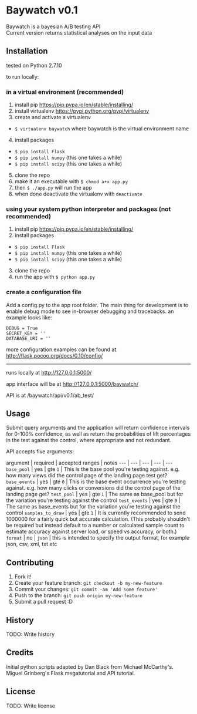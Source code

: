 # Baywatch v0.1

Baywatch is a bayesian A/B testing API  
Current version returns statistical analyses on the input data

## Installation

tested on Python 2.7.10 

to run locally:

### in a virtual environment (recommended)

1. install pip https://pip.pypa.io/en/stable/installing/
2. install virtualenv https://pypi.python.org/pypi/virtualenv
3. create and activate a virtualenv 
  * `$ virtualenv baywatch` where baywatch is the virtual environment name
4. install packages
  * `$ pip install Flask`
  * `$ pip install numpy` (this one takes a while)
  * `$ pip install scipy` (this one takes a while)
5. clone the repo
6. make it an executable with `$ chmod a+x app.py` 
7. then `$ ./app.py` will run the app
8. when done deactivate the virtualenv with `deactivate`

### using your system python interpreter and packages (not recommended)

1. install pip https://pip.pypa.io/en/stable/installing/
2. install packages
  * `$ pip install Flask`
  * `$ pip install numpy` (this one takes a while)
  * `$ pip install scipy` (this one takes a while)
3. clone the repo
4. run the app with `$ python app.py` 

### create a configuration file

Add a config.py to the app root folder. The main thing for development is to enable debug mode to see in-browser debugging and tracebacks. an example looks like:

`DEBUG = True`  
`SECRET_KEY = ''`  
`DATABASE_URI = ''`

more configuration examples can be found at http://flask.pocoo.org/docs/0.10/config/

---
runs locally at http://127.0.0.1:5000/

app interface will be at http://127.0.0.1:5000/baywatch/

API is at /baywatch/api/v0.1/ab_test/

## Usage

Submit query arguments and the application will return confidence intervals for 0-100% confidence, as well as return the probabilities of lift percentages in the test against the control, where appropriate and not redundant.

API accepts five arguments:

argument | required | accepted ranges | notes
--- | --- | --- | --- | ---
`base_pool` | yes | gte `1` | This is the base pool you're testing against. e.g. how many views did the control page of the landing page test get?
`base_events` | yes | gte `0` | This is the base event occurrence you're testing against. e.g. how many clicks or conversions did the control page of the landing page get?
`test_pool` | yes | gte `1` | The same as base_pool but for the variation you're testing against the control
`test_events` | yes | gte `0` | The same as base_events but for the variation you're testing against the control
`samples_to_draw` | yes | gte `1` | It is currently recommended to send 1000000 for a fairly quick but accurate calculation. (This probably shouldn't be required but instead default to a number or calculated sample count to estimate accuracy against server load, or speed vs accuracy, or both.)
`format` | no | `json` | this is intended to specify the output format, for example json, csv, xml, txt etc

## Contributing

1. Fork it!
2. Create your feature branch: `git checkout -b my-new-feature`
3. Commit your changes: `git commit -am 'Add some feature'`
4. Push to the branch: `git push origin my-new-feature`
5. Submit a pull request :D

## History

TODO: Write history

## Credits

Initial python scripts adapted by Dan Black from Michael McCarthy's. 
Miguel Grinberg's Flask megatutorial and API tutorial.

## License

TODO: Write license